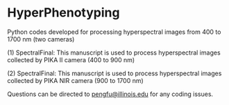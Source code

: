 # HyperPhenotyping
Python codes developed for processing hyperspectral images from 400 to 1700 nm (two cameras)


(1) SpectralFinal: This manuscript is used to process hyperspectral images collected by PIKA II camera (400 to 900 nm)


(2) SpectralFinal: This manuscript is used to process hyperspectral images collected by PIKA NIR camera (900 to 1700 nm)


Questions can be directed to pengfu@illinois.edu for any coding issues.
